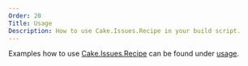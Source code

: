 ```yaml
---
Order: 20
Title: Usage
Description: How to use Cake.Issues.Recipe in your build script.
---
```


Examples how to use [Cake.Issues.Recipe] can be found under [usage].

[Cake.Issues.Recipe]: https://www.nuget.org/packages/Cake.Issues.Recipe
[usage]: ../usage/recipe/